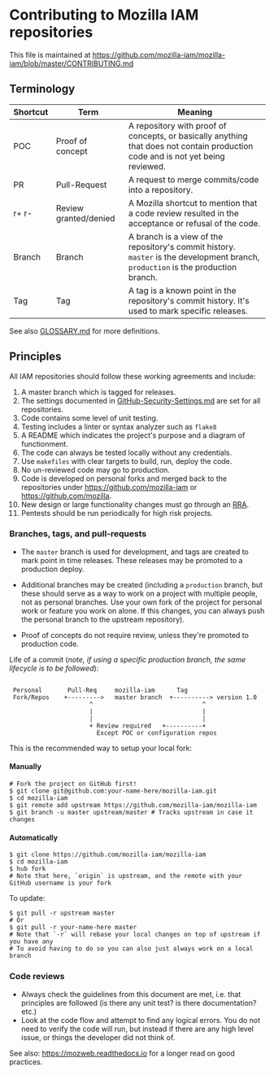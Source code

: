 # Contributing to Mozilla IAM repositories

This file is maintained at https://github.com/mozilla-iam/mozilla-iam/blob/master/CONTRIBUTING.md

## Terminology
| Shortcut | Term                  | Meaning                                                                                                                            |
|----------|-----------------------|------------------------------------------------------------------------------------------------------------------------------------|
| POC      | Proof of concept      | A repository with proof of concepts, or basically anything that does not contain production code and is not yet being reviewed.    |
| PR       | Pull-Request          | A request to merge commits/code into a repository.                                                                                 |
| r+ r-    | Review granted/denied | A Mozilla shortcut to mention that a code review resulted in the acceptance or refusal of the code.                                |
| Branch   | Branch                | A branch is a view of the repository's commit history. `master` is the development branch, `production` is the production branch.  |
| Tag      | Tag                   | A tag is a known point in the repository's commit history. It's used to mark specific releases.                                    |

See also [GLOSSARY.md](GLOSSARY.md) for more definitions.

## Principles

All IAM repositories should follow these working agreements and include:

1. A master branch which is tagged for releases.
2. The settings documented in [GitHub-Security-Settings.md](GitHub-Security-Settings.md) are set for all repositories.
3. Code contains some level of unit testing.
4. Testing includes a linter or syntax analyzer such as `flake8`
5. A README which indicates the project's purpose and a diagram of functionment.
6. The code can always be tested locally without any credentials.
7. Use `makefiles` with clear targets to build, run, deploy the code.
8. No un-reviewed code may go to production.
9. Code is developed on personal forks and merged back to the repositories under <https://github.com/mozilla-iam> or
  <https://github.com/mozilla>.
10. New design or large functionality changes must go through an
  [RRA](https://infosec.mozilla.org/guidelines/risk/rapid_risk_assessment.html).
11. Pentests should be run periodically for high risk projects.

### Branches, tags, and pull-requests

* The `master` branch is used for development, and tags are created to mark point in time releases. These releases may
  be promoted to a production deploy.

* Additional branches may be created (including a `production` branch, but these should serve as a way to work on a
project with multiple people, not as personal branches. Use your own fork of the project for personal work or feature
you work on alone. If this changes, you can always push the personal branch to the upstream repository).

* Proof of concepts do not require review, unless they're promoted to production code.

Life of a commit (*note, if using a specific production branch, the same lifecycle is to be followed*):
```

 Personal       Pull-Req     mozilla-iam      Tag
 Fork/Repos    +--------->   master branch  +----------> version 1.0
                      ^                              ^
                      |                              |
                      |                              |
                      + Review required   +----------+
                        Except POC or configuration repos
```

This is the recommended way to setup your local fork:

#### Manually
```
# Fork the project on GitHub first!
$ git clone git@github.com:your-name-here/mozilla-iam.git
$ cd mozilla-iam
$ git remote add upstream https://github.com/mozilla-iam/mozilla-iam
$ git branch -u master upstream/master # Tracks upstream in case it changes
```

#### Automatically
```
$ git clone https://github.com/mozilla-iam/mozilla-iam
$ cd mozilla-iam
$ hub fork
# Note that here, `origin` is upstream, and the remote with your GitHub username is your fork
```

To update:
```
$ git pull -r upstream master
# Or
$ git pull -r your-name-here master
# Note that `-r` will rebase your local changes on top of upstream if you have any
# To avoid having to do so you can also just always work on a local branch
```

### Code reviews

* Always check the guidelines from this document are met, i.e. that principles are followed (is there any unit test? is
  there documentation? etc.)
* Look at the code flow and attempt to find any logical errors. You do not need to verify the code will run, but instead
  if there are any high level issue, or things the developer did not think of.

See also: <https://mozweb.readthedocs.io> for a longer read on good practices.
